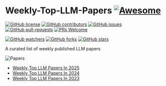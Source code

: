 # Weekly-Top-LLM-Papers  [![Awesome](https://awesome.re/badge.svg)](https://awesome.re)

[![GitHub license](https://img.shields.io/github/license/youssefHosni/Weekly-Top-LLM-Papers.svg)](https://github.com/youssefHosni/Weekly-Top-LLM-Papers/blob/master/LICENSE)
[![GitHub contributors](https://img.shields.io/github/contributors/youssefHosni/Weekly-Top-LLM-Papers.svg)](https://GitHub.com/youssefHosni/Weekly-Top-LLM-Papers/graphs/contributors/)
[![GitHub issues](https://img.shields.io/github/issues/youssefHosni/Weekly-Top-LLM-Papers.svg)](https://GitHub.com/youssefHosni/Weekly-Top-LLM-Papers/issues/)
[![GitHub pull-requests](https://img.shields.io/github/issues-pr/youssefHosni/Weekly-Top-LLM-Papers.svg)](https://GitHub.com/youssefHosni/Weekly-Top-LLM-Papers/pulls/)
[![PRs Welcome](https://img.shields.io/badge/PRs-welcome-brightgreen.svg?style=flat-square)](http://makeapullrequest.com)

[![GitHub watchers](https://img.shields.io/github/watchers/youssefHosni/Weekly-Awsome-LLM-Papers.svg?style=social&label=Watch)](https://GitHub.com/youssefHosni/Weekly-Awsome-LLM-Papers/watchers/)
[![GitHub forks](https://img.shields.io/github/forks/youssefHosni/Weekly-Awsome-LLM-Papers.svg?style=social&label=Fork)](https://GitHub.com/youssefHosni/Weekly-Awsome-LLM-Papers/network/)
[![GitHub stars](https://img.shields.io/github/stars/youssefHosni/Weekly-Awsome-LLM-Papers.svg?style=social&label=Star)](https://GitHub.com/youssefHosni/Weekly-Awsome-LLM-Papers/stargazers/)

A curated list of weekly published LLM papers 

![Papers](https://github.com/youssefHosni/Weekly-Awsome-LLM-Papers/assets/72076328/3145f37c-d069-4d1e-b76b-e27f9159e008)

* [Weekly Top LLM Papers In 2025](https://github.com/youssefHosni/Weekly-Top-LLM-Papers/blob/main/Weekly-Top-LLM-Papers-2025.md) 
* [Weekly Top LLM Papers In 2024](https://github.com/youssefHosni/Weekly-Top-LLM-Papers/blob/main/Weekly-Top-LLM-Papers-2024.md)
* [Weekly Top LLM Papers In 2023](https://github.com/youssefHosni/Weekly-Top-LLM-Papers/blob/main/Weekly-Top-LLM-Papers-2023.md)
